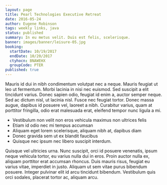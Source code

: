 ```yaml
---
layout: page
title: Pearl Technologies Executive Retreat
date: 2016-05-24
author: Eugene Robinson
tags: weekly links, java
status: published
summary: In eu metus velit. Duis est felis, scelerisque.
banner: images/banner/leisure-05.jpg
booking:
  startDate: 10/19/2017
  endDate: 10/20/2017
  ctyhocn: BNAWEHX
  groupCode: PTER
published: true
---
```

Mauris id dui in nibh condimentum volutpat nec a neque. Mauris feugiat ut leo ut fermentum. Morbi lacinia in nisi nec euismod. Sed suscipit a elit tincidunt varius. Donec sapien odio, feugiat id enim a, auctor semper neque. Sed ac dictum nisl, ut lacinia nisl. Fusce nec feugiat tortor. Donec massa augue, dapibus id posuere vel, laoreet a nibh. Curabitur varius, quam at porttitor fringilla, odio erat malesuada erat, eleifend tempor nunc ligula a mi.

* Vestibulum non velit non eros vehicula maximus non ultrices felis
* Etiam id odio nec mi tempus accumsan
* Aliquam eget lorem scelerisque, aliquam nibh at, dapibus diam
* Donec gravida sem ut ex blandit faucibus
* Quisque nec ipsum nec libero suscipit interdum.

Quisque vel ultricies urna. Nunc suscipit, orci id posuere venenatis, ipsum neque vehicula tortor, eu varius nulla dui in eros. Proin auctor nulla ex, aliquam porttitor erat accumsan rhoncus. Duis mauris risus, feugiat eu varius vitae, imperdiet in justo. Aliquam ut sem vitae purus bibendum posuere. Integer pulvinar elit id arcu tincidunt bibendum. Vestibulum quis orci sodales, placerat tortor ac, aliquam arcu.
